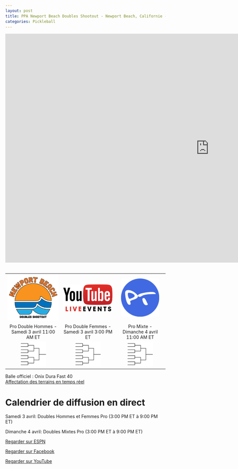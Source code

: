 ```yaml
---
layout: post
title: PPA Newport Beach Doubles Shootout - Newport Beach, Californie - 2 au 4 avril 2021
categories: Pickleball
---
```

<!-- Code pour les posts facebook -->
<div id="fb-root"></div>
<script async defer crossorigin="anonymous" src="https://connect.facebook.net/fr_CA/sdk.js#xfbml=1&version=v10.0" nonce="nuCryucA"></script>

<div class="videoWrapper">
<iframe width="1280" height="720" src="https://www.youtube.com/embed/JSmCd3fJ5Yg" title="YouTube video player" frameborder="0" allow="accelerometer; autoplay; clipboard-write; encrypted-media; gyroscope; picture-in-picture" allowfullscreen></iframe>
</div>

<br>

<table>
    <tr>
        <td>
            <div style="text-align: center">
                <a href="https://www.ppatour.com/events/doubles-shootout-newport-beach/" target="_blank" rel="noopener noreferrer"><img src="/images/newport-beach-doubles-shootout.png" width="200"/></a>
            </div>
        </td>
        <td> 
            <div style="text-align: center">
                <a href="https://www.youtube.com/channel/UCSP6HlrMmRqogym2aHBPHpw" target="_blank" rel="noopener noreferrer"><img src="/images/youtube-live-stream.png" width="180"/></a>
            </div>
        </td>
        <td>
            <div style="text-align: center">  
                <a href="https://www.pickleballtournaments.com/tournamentinfo.pl?tid=4593" target="_blank" rel="noopener noreferrer"><img src="/images/pt.png" alt="pickleballtournaments.com" width="120"/></a>
            </div>
        </td>
    </tr>
    <tr>
        <td>
            <div style="text-align: center">
            Pro Double Hommes - Samedi 3 avril 11:00 AM ET
            </div>
        </td>
        <td>
            <div style="text-align: center">
            Pro Double Femmes - Samedi 3 avril 3:00 PM ET
            </div>
        </td>
        <td>
            <div style="text-align: center">
            Pro Mixte - Dimanche 4 avril 11:00 AM ET
            </div>
        </td>
    </tr>
    <tr>
        <td>
            <div style="text-align: center">
                <a href="" target="_blank" rel="noopener noreferrer"><img src="/images/bracket.png" width="80"/></a>
            </div>
        </td>
        <td>
            <div style="text-align: center">
            <a href="" target="_blank" rel="noopener noreferrer"><img src="/images/bracket.png" width="80"/></a>
            </div>
        </td>
        <td>
            <div style="text-align: center">
            <a href="" target="_blank" rel="noopener noreferrer"><img src="/images/bracket.png" width="80"/></a>
            </div>
        </td>
    </tr>
</table>

Balle officiel : Onix Dura Fast 40
<br>
<a href="https://www.pickleballtournaments.com/nd_oncourts.pl?tid=4593&venue=Main" target="_blank" rel="noopener noreferrer">Affectation des terrains en temps réel</a>

# Calendrier de diffusion en direct
Samedi 3 avril: Doubles Hommes et Femmes Pro (3:00 PM ET à 9:00 PM ET)

Dimanche 4 avril: Doubles Mixtes Pro (3:00 PM ET à 9:00 PM ET)

<a href="https://www.espn.com/watch/?type=upcoming&_slug_" target="_blank" rel="noopener noreferrer">Regarder sur ESPN</a>

<a href="https://www.facebook.com/OfficialPPATour/" target="_blank" rel="noopener noreferrer">Regarder sur Facebook</a>

<a href="https://www.youtube.com/channel/UCSP6HlrMmRqogym2aHBPHpw" target="_blank" rel="noopener noreferrer">Regarder sur YouTube</a>


